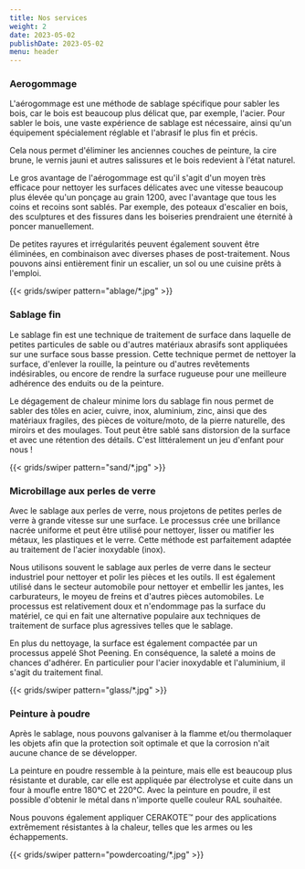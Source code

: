 ```yaml
---
title: Nos services
weight: 2
date: 2023-05-02
publishDate: 2023-05-02
menu: header
---
```


### Aerogommage

L'aérogommage est une méthode de sablage spécifique pour sabler les bois, car le bois est beaucoup plus délicat que, par exemple, l'acier. Pour sabler le bois, une vaste expérience de sablage est nécessaire, ainsi qu'un équipement spécialement réglable et l'abrasif le plus fin et précis.

Cela nous permet d'éliminer les anciennes couches de peinture, la cire brune, le vernis jauni et autres salissures et le bois redevient à l'état naturel.

Le gros avantage de l'aérogommage est qu'il s'agit d'un moyen très efficace pour nettoyer les surfaces délicates avec une vitesse beaucoup plus élevée qu'un ponçage au grain 1200, avec l'avantage que tous les coins et recoins sont sablés. Par exemple, des poteaux d'escalier en bois, des sculptures et des fissures dans les boiseries prendraient une éternité à poncer manuellement.

De petites rayures et irrégularités peuvent également souvent être éliminées, en combinaison avec diverses phases de post-traitement. Nous pouvons ainsi entièrement finir un escalier, un sol ou une cuisine prêts à l'emploi.

{{< grids/swiper pattern="ablage/*.jpg" >}}

### Sablage fin

Le sablage fin est une technique de traitement de surface dans laquelle de petites particules de sable ou d'autres matériaux abrasifs sont appliquées sur une surface sous basse pression. Cette technique permet de nettoyer la surface, d'enlever la rouille, la peinture ou d'autres revêtements indésirables, ou encore de rendre la surface rugueuse pour une meilleure adhérence des enduits ou de la peinture.

Le dégagement de chaleur minime lors du sablage fin nous permet de sabler des tôles en acier, cuivre, inox, aluminium, zinc, ainsi que des matériaux fragiles, des pièces de voiture/moto, de la pierre naturelle, des miroirs et des moulages. Tout peut être sablé sans distorsion de la surface et avec une rétention des détails. C'est littéralement un jeu d'enfant pour nous !

{{< grids/swiper pattern="sand/*.jpg" >}}

### Microbillage aux perles de verre

Avec le sablage aux perles de verre, nous projetons de petites perles de verre à grande vitesse sur une surface. Le processus crée une brillance nacrée uniforme et peut être utilisé pour nettoyer, lisser ou matifier les métaux, les plastiques et le verre. Cette méthode est parfaitement adaptée au traitement de l'acier inoxydable (inox).

Nous utilisons souvent le sablage aux perles de verre dans le secteur industriel pour nettoyer et polir les pièces et les outils. Il est également utilisé dans le secteur automobile pour nettoyer et embellir les jantes, les carburateurs, le moyeu de freins et d'autres pièces automobiles. Le processus est relativement doux et n'endommage pas la surface du matériel, ce qui en fait une alternative populaire aux techniques de traitement de surface plus agressives telles que le sablage.

En plus du nettoyage, la surface est également compactée par un processus appelé Shot Peening. En conséquence, la saleté a moins de chances d'adhérer. En particulier pour l'acier inoxydable et l'aluminium, il s'agit du traitement final.

{{< grids/swiper pattern="glass/*.jpg" >}}

### Peinture à poudre

Après le sablage, nous pouvons galvaniser à la flamme et/ou thermolaquer les objets afin que la protection soit optimale et que la corrosion n'ait aucune chance de se développer.

La peinture en poudre ressemble à la peinture, mais elle est beaucoup plus résistante et durable, car elle est appliquée par électrolyse et cuite dans un four à moufle entre 180°C et 220°C. Avec la peinture en poudre, il est possible d'obtenir le métal dans n'importe quelle couleur RAL souhaitée.

Nous pouvons également appliquer CERAKOTE™ pour des applications extrêmement résistantes à la chaleur, telles que les armes ou les échappements.

{{< grids/swiper pattern="powdercoating/*.jpg" >}}
